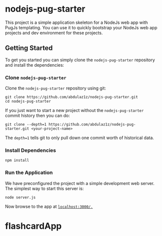 # nodejs-pug-starter

This project is a simple application skeleton for a NodeJs web app with PugJs templating. You can use it to quickly bootstrap your NodeJs web app projects and dev environment for these projects.


## Getting Started

To get you started you can simply clone the `nodejs-pug-starter` repository and install the dependencies:

### Clone `nodejs-pug-starter`

Clone the `nodejs-pug-starter` repository using git:

```
git clone https://github.com/abdulaz1z/nodejs-pug-starter.git
cd nodejs-pug-starter
```

If you just want to start a new project without the `nodejs-pug-starter` commit history then you can do:

```
git clone --depth=1 https://github.com/abdulaz1z/nodejs-pug-starter.git <your-project-name>
```

The `depth=1` tells git to only pull down one commit worth of historical data.

### Install Dependencies

```
npm install
```

### Run the Application

We have preconfigured the project with a simple development web server. The simplest way to start
this server is:

```
node server.js
```

Now browse to the app at [`localhost:3000/.`](http://localhost:3000/)
# flashcardApp
